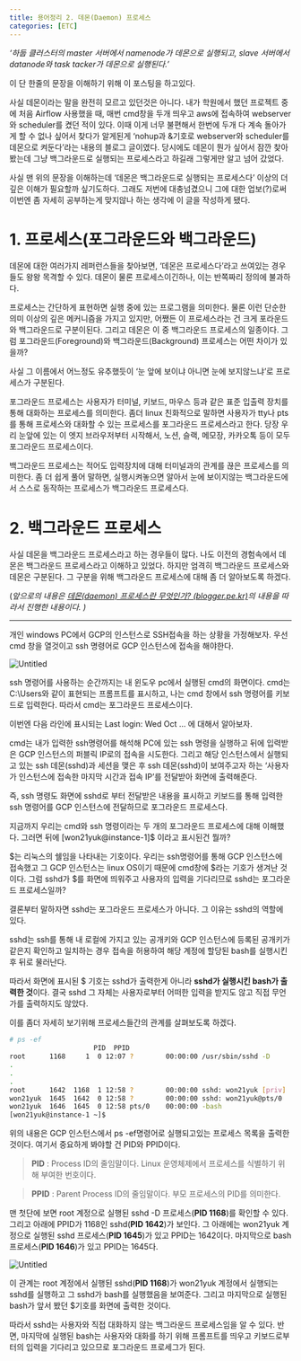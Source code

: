 ```yaml
---
title: 용어정리 2. 데몬(Daemon) 프로세스
categories: [ETC]
---
```

*‘하둡 클러스터의 master 서버에서 namenode가 데몬으로 실행되고, slave 서버에서 datanode와 task tacker가 데몬으로 실행된다.’*

이 단 한줄의 문장을 이해하기 위해 이 포스팅을 하고있다.

사실 데몬이라는 말을 완전히 모르고 있던것은 아니다. 내가 학원에서 했던 프로젝트 중에 처음 Airflow 사용했을 때, 매번 cmd창을 두개 띄우고 aws에 접속하여 webserver와 scheduler를 켰던 적이 있다. 이때 이게 너무 불편해서 한번에 두개 다 계속 돌아가게 할 수 없나 싶어서 찾다가 알게된게 ‘nohup과 &기호로 webserver와 scheduler를 데몬으로 켜둔다’라는 내용의 블로그 글이였다. 당시에도 데몬이 뭔가 싶어서 잠깐 찾아봤는데 그냥 백그라운드로 실행되는 프로세스라고 하길래 그렇게만 알고 넘어 갔었다.

사실 맨 위의 문장을 이해하는데 ‘데몬은 백그라운드로 실행되는 프로세스다’ 이상의 더 깊은 이해가 필요할까 싶기도하다. 그래도 저번에 대충넘겼으니 그에 대한 업보(?)로써 이번엔 좀 자세히 공부하는게 맞지않나 하는 생각에 이 글을 작성하게 됐다.

# 1. 프로세스(포그라운드와 백그라운드)

데몬에 대한 여러가지 레퍼런스들을 찾아보면, ‘데몬은 프로세스다’라고 쓰여있는 경우들도 왕왕 목격할 수 있다. 데몬이 물론 프로세스이긴하나, 이는 반쪽짜리 정의에 불과하다.

프로세스는 간단하게 표현하면 실행 중에 있는 프로그램을 의미한다. 물론 이런 단순한 의미 이상의 깊은 메커니즘을 가지고 있지만, 어쨌든 이 프로세스라는 건 크게 포라운드와 백그라운드로 구분이된다. 그리고 데몬은 이 중 백그라운드 프로세스의 일종이다. 그럼 포그라운드(Foreground)와 백그라운드(Background) 프로세스는 어떤 차이가 있을까?

사실 그 이름에서 어느정도 유추했듯이 ‘눈 앞에 보이냐 아니면 눈에 보지않느냐’로 프로세스가 구분된다.

포그라운드 프로세스는 사용자가 터미널, 키보드, 마우스 등과 같은 표준 입출력 장치를 통해 대화하는 프로세스를 의미한다. 좀더 linux 친화적으로 말하면 사용자가 tty나 pts를 통해 프로세스와 대화할 수 있는 프로세스를 포그라운드 프로세스라고 한다. 당장 우리 눈앞에 있는 이 엣지 브라우저부터 시작해서, 노션, 슬랙, 메모장, 카카오톡 등이 모두 포그라운드 프로세스이다.

백그라운드 프로세스는 적어도 입력장치에 대해 터미널과의 관계를 끊은 프로세스를 의미한다. 좀 더 쉽게 풀어 말하면, 실행시켜놓으면 알아서 눈에 보이지않는 백그라운드에서 스스로 동작하는 프로세스가 백그라운드 프로세스다.

# 2. 백그라운드 프로세스

사실 데몬을 백그라운드 프로세스라고 하는 경우들이 많다. 나도 이전의 경험속에서 데몬은 백그라운드 프로세스라고 이해하고 있었다.  하지만 엄격히 백그라운드 프로세스와 데몬은 구분된다. 그 구분을 위해 백그라운드 프로세스에 대해 좀 더 알아보도록 하겠다.

(*앞으로의 내용은 [데몬(daemon) 프로세스란 무엇인가? (blogger.pe.kr)](https://blogger.pe.kr/770)의 내용을 따라서 진행한 내용이다. )*

---

개인 windows PC에서 GCP의 인스턴스로 SSH접속을 하는 상황을 가정해보자. 우선 cmd 창을 열것이고 ssh 명령어로 GCP 인스턴스에 접속을 해야한다.

![Untitled](https://s3-us-west-2.amazonaws.com/secure.notion-static.com/d3875d43-54f7-441e-9412-b2a846566fdb/Untitled.png)

ssh 명령어를 사용하는 순간까지는 내 윈도우 pc에서 실행된 cmd의 화면이다. cmd는 C:\Users와 같이 표현되는 프롬프트를 표시하고, 나는 cmd 창에서 ssh 명령어를 키보드로 입력한다. 따라서 cmd는 포그라운드 프로세스이다.

이번엔 다음 라인에 표시되는 Last login: Wed Oct … 에 대해서 알아보자.

cmd는 내가 입력한 ssh명령어를 해석해 PC에 있는 ssh 명령을 실행하고 뒤에 입력받은 GCP 인스턴스의 퍼블릭 IP로의 접속을 시도한다. 그리고 해당 인스턴스에서 실행되고 있는 ssh 데몬(sshd)과 세션을 맺은 후 ssh 데몬(sshd)이 보여주고자 하는 ‘사용자가 인스턴스에 접속한 마지막 시간과 접속 IP’를 전달받아 화면에 출력해준다.

즉, ssh 명령도 화면에 sshd로 부터 전달받은 내용을 표시하고 키보드를 통해 입력한 ssh 명령어를 GCP 인스턴스에 전달하므로 포그라운드 프로세스다.

지금까지 우리는 cmd와 ssh 명령이라는 두 개의 포그라운드 프로세스에 대해 이해했다. 그러면 뒤에 [won21yuk@instance-1]$ 이라고 표시된건 뭘까?

$는 리눅스의 쉘임을 나타내는 기호이다. 우리는 ssh명령어를 통해 GCP 인스턴스에 접속했고 그 GCP 인스턴스는 linux OS이기 때문에 cmd창에 $라는 기호가 생겨난 것이다. 그럼 sshd가 $를 화면에 띄워주고 사용자의 입력을 기다리므로 sshd는 포그라운드 프로세스일까?

결론부터 말하자면 sshd는 포그라운드 프로세스가 아니다. 그 이유는 sshd의 역할에 있다.

sshd는 ssh를 통해 내 로컬에 가지고 있는 공개키와 GCP 인스턴스에 등록된 공개키가 같은지 확인하고 일치하는 경우 접속을 허용하여 해당 계정에 할당된 bash를 실행시킨 후 뒤로 물러난다.

따라서 화면에 표시된 $ 기호는 sshd가 출력한게 아니라 **sshd가 실행시킨 bash가 출력한 것**이다. 결국 sshd 그 자체는 사용자로부터 어떠한 입력을 받지도 않고 직접 무언가를 출력하지도 않았다.

이를 좀더 자세히 보기위해 프로세스들간의 관계를 살펴보도록 하겠다.

```bash
# ps -ef
					 PID  PPID
root      1168     1  0 12:07 ?        00:00:00 /usr/sbin/sshd -D
.
.
.
root      1642  1168  1 12:58 ?        00:00:00 sshd: won21yuk [priv]
won21yuk  1645  1642  0 12:58 ?        00:00:00 sshd: won21yuk@pts/0
won21yuk  1646  1645  0 12:58 pts/0    00:00:00 -bash
[won21yuk@instance-1 ~]$
```

위의 내용은 GCP 인스턴스에서 ps -ef명령어로 실행되고있는 프로세스 목록을 출력한 것이다. 여기서 중요하게 봐야할 건 PID와 PPID이다.

> **PID**
: Process ID의 줄임말이다. Linux 운영체제에서 프로세스를 식별하기 위해 부여한 번호이다.
>

> **PPID**
: Parent Process ID의 줄임말이다. 부모 프로세스의 PID를 의미한다.
>

맨 첫단에 보면 root 계정으로 실행된 sshd -D 프로세스(**PID 1168**)를 확인할 수 있다. 그리고 아래에 PPID가 1168인 sshd(**PID 1642**)가 보인다. 그 아래에는 won21yuk 계정으로 실행된 sshd 프로세스(**PID 1645**)가 있고 PPID는 1642이다. 마지막으로  bash 프로세스(**PID 1646**)가 있고 PPID는 1645다.

![Untitled](https://s3-us-west-2.amazonaws.com/secure.notion-static.com/1261fb09-7440-43a0-ae94-fb2270aa9ad6/Untitled.png)

이 관계는 root 계정에서 실행된 sshd(**PID 1168**)가 won21yuk 계정에서 실행되는 sshd를 실행하고 그 sshd가 bash를 실행했음을 보여준다. 그리고 마지막으로 실행된 bash가 앞서 봤던 $기호를 화면에 출력한 것이다.

따라서 sshd는 사용자와 직접 대화하지 않는 백그라운드 프로세스임을 알 수 있다. 반면, 마지막에 실행된 bash는 사용자와 대화를 하기 위해 프롬프트를 띄우고 키보드로부터의 입력을 기다리고 있으므로 포그라운드 프로세그가 된다.
